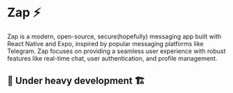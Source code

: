 # Zap ⚡

Zap is a modern, open-source, secure(hopefully) messaging app built with React Native and Expo, inspired by popular messaging platforms like Telegram. Zap focuses on providing a seamless user experience with robust features like real-time chat, user authentication, and profile management.

## 🚧 Under heavy development 🏗️
